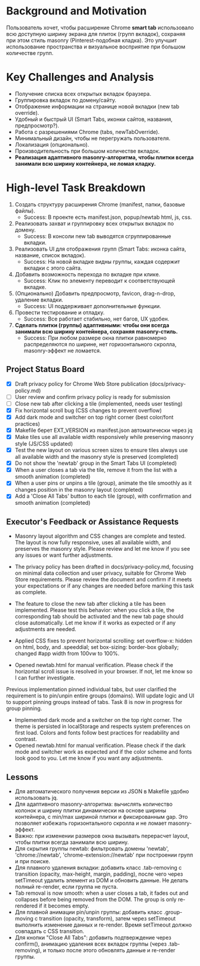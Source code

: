 # Background and Motivation
Пользователь хочет, чтобы расширение Chrome **smart tab** использовало всю доступную ширину экрана для плиток (групп вкладок), сохраняя при этом стиль masonry (Pinterest-подобная кладка). Это улучшит использование пространства и визуальное восприятие при большом количестве групп.

# Key Challenges and Analysis
- Получение списка всех открытых вкладок браузера.
- Группировка вкладок по домену/сайту.
- Отображение информации на странице новой вкладки (new tab override).
- Удобный и быстрый UI (Smart Tabs, иконки сайтов, названия, предпросмотр?).
- Работа с разрешениями Chrome (tabs, newTabOverride).
- Минимальный дизайн, чтобы не перегружать пользователя.
- Локализация (опционально).
- Производительность при большом количестве вкладок.
- **Реализация адаптивного masonry-алгоритма, чтобы плитки всегда занимали всю ширину контейнера, не ломая кладку.**

# High-level Task Breakdown
1. Создать структуру расширения Chrome (manifest, папки, базовые файлы).
   - Success: В проекте есть manifest.json, popup/newtab html, js, css.
2. Реализовать захват и группировку всех открытых вкладок по домену.
   - Success: В консоли new tab выводятся сгруппированные вкладки.
3. Реализовать UI для отображения групп (Smart Tabs: иконка сайта, название, список вкладок).
   - Success: На новой вкладке видны группы, каждая содержит вкладки с этого сайта.
4. Добавить возможность перехода по вкладке при клике.
   - Success: Клик по элементу переводит к соответствующей вкладке.
5. (Опционально) Добавить предпросмотр, favicon, drag-n-drop, удаление вкладки.
   - Success: UI поддерживает дополнительные функции.
6. Провести тестирование и отладку.
   - Success: Все работает стабильно, нет багов, UX удобен.
7. **Сделать плитки (группы) адаптивными: чтобы они всегда занимали всю ширину контейнера, сохраняя masonry-стиль.**
   - Success: При любом размере окна плитки равномерно распределяются по ширине, нет горизонтального скролла, masonry-эффект не ломается.

## Project Status Board

- [x] Draft privacy policy for Chrome Web Store publication (docs/privacy-policy.md)
- [ ] User review and confirm privacy policy is ready for submission
- [ ] Close new tab after clicking a tile (implemented, needs user testing)
- [x] Fix horizontal scroll bug (CSS changes to prevent overflow)
- [x] Add dark mode and switcher on top right corner (best color/font practices)
- [x] Makefile берет EXT_VERSION из manifest.json автоматически через jq
- [x] Make tiles use all available width responsively while preserving masonry style (JS/CSS updated)
- [x] Test the new layout on various screen sizes to ensure tiles always use all available width and the masonry style is preserved (completed)
- [x] Do not show the 'newtab' group in the Smart Tabs UI (completed)
- [x] When a user closes a tab via the tile, remove it from the list with a smooth animation (completed)
- [x] When a user pins or unpins a tile (group), animate the tile smoothly as it changes position in the masonry layout (completed)
- [x] Add a 'Close All Tabs' button to each tile (group), with confirmation and smooth animation (completed)

## Executor's Feedback or Assistance Requests

- Masonry layout algorithm and CSS changes are complete and tested. The layout is now fully responsive, uses all available width, and preserves the masonry style. Please review and let me know if you see any issues or want further adjustments.

- The privacy policy has been drafted in docs/privacy-policy.md, focusing on minimal data collection and user privacy, suitable for Chrome Web Store requirements. Please review the document and confirm if it meets your expectations or if any changes are needed before marking this task as complete.

- The feature to close the new tab after clicking a tile has been implemented. Please test this behavior: when you click a tile, the corresponding tab should be activated and the new tab page should close automatically. Let me know if it works as expected or if any adjustments are needed.

- Applied CSS fixes to prevent horizontal scrolling: set overflow-x: hidden on html, body, and .speeddial; set box-sizing: border-box globally; changed #app width from 100vw to 100%.
- Opened newtab.html for manual verification. Please check if the horizontal scroll issue is resolved in your browser. If not, let me know so I can further investigate.

Previous implementation pinned individual tabs, but user clarified the requirement is to pin/unpin entire groups (domains). Will update logic and UI to support pinning groups instead of tabs. Task 8 is now in progress for group pinning. 

- Implemented dark mode and a switcher on the top right corner. The theme is persisted in localStorage and respects system preferences on first load. Colors and fonts follow best practices for readability and contrast.
- Opened newtab.html for manual verification. Please check if the dark mode and switcher work as expected and if the color scheme and fonts look good to you. Let me know if you want any adjustments. 

## Lessons

- Для автоматического получения версии из JSON в Makefile удобно использовать jq. 
- Для адаптивного masonry-алгоритма: вычислять количество колонок и ширину плитки динамически на основе ширины контейнера, с min/max шириной плитки и фиксированным gap. Это позволяет избежать горизонтального скролла и не ломает masonry-эффект.
- Важно: при изменении размеров окна вызывать перерасчет layout, чтобы плитки всегда занимали всю ширину. 
- Для скрытия группы newtab: фильтровать домены 'newtab', 'chrome://newtab', 'chrome-extension://newtab' при построении групп и при поиске. 
- Для плавного удаления вкладки: добавить класс .tab-removing с transition (opacity, max-height, margin, padding), после чего через setTimeout удалить элемент из DOM и обновить данные. Не делать полный re-render, если группа не пуста.
- Tab removal is now smooth: when a user closes a tab, it fades out and collapses before being removed from the DOM. The group is only re-rendered if it becomes empty. 
- Для плавной анимации pin/unpin группы: добавить класс .group-moving с transition (opacity, transform), затем через setTimeout выполнить изменение данных и re-render. Время setTimeout должно совпадать с CSS transition. 
- Для кнопки "Close All Tabs": добавить подтверждение через confirm(), анимацию удаления всех вкладок группы (через .tab-removing), и только после этого обновлять данные и re-render группы. 